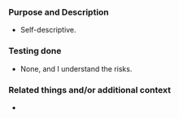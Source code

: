 <!--- Make use of markdown lists. They make stuff much easier to read through. -->
### Purpose and Description
<!-- With a few sentences, describe why you decided to make these changes/additions. -->
<!-- And what your changes do and how. No need to get too technical. Some stuff from this list will also be used for the player release notes. -->
- Self-descriptive.

### Testing done
<!-- Describe what steps you took to test that this PR resolved the bug or added the feature, and what tests you performed to make sure it didn't cause any regressions. -->
- None, and I understand the risks.

### Related things and/or additional context
<!-- Other PRs, Discord bug reports, messages, threads, outside docs, screenshots etc. -->
-

<!--- PR title format should be "<type>(<optional-scope>): <Short summary>" -->
<!--- Commit types can be found at https://github.com/pvdlg/conventional-commit-types?tab=readme-ov-file#commit-types -->
<!--- You can add "@coderabbitai" into the title, so that the bot auto-generates a title -->

<!--- "Inspired" by the CDDA PR template -->
